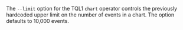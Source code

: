 The `--limit` option for the TQL1 `chart` operator controls the previously
hardcoded upper limit on the number of events in a chart. The option defaults
to 10,000 events.
